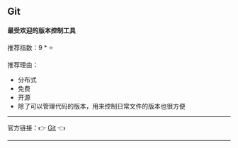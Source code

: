 ## Git

#### 最受欢迎的版本控制工具

推荐指数：9 * ⭐

推荐理由：

- 分布式
- 免费
- 开源
- 除了可以管理代码的版本，用来控制日常文件的版本也很方便

---


官方链接：👉 [Git](
https://git-scm.com/
) 👈


---


























